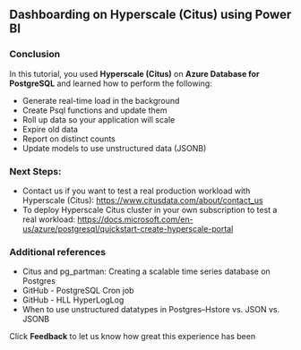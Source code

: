 ## **Dashboarding on Hyperscale (Citus) using Power BI**

### Conclusion

In this tutorial, you used **Hyperscale (Citus)** on **Azure Database for PostgreSQL** and learned how to perform the following:

* Generate real-time load in the background
* Create Psql functions and update them
* Roll up data so your application will scale
* Expire old data
* Report on distinct counts
* Update models to use unstructured data (JSONB)

### Next Steps:

* Contact us if you want to test a real production workload with Hyperscale (Citus): https://www.citusdata.com/about/contact_us
* To deploy Hyperscale Citus cluster in your own subscription to test a real workload: https://docs.microsoft.com/en-us/azure/postgresql/quickstart-create-hyperscale-portal

### Additional references
* Citus and pg_partman: Creating a scalable time series database on Postgres
* GitHub - PostgreSQL Cron job
* GitHub - HLL HyperLogLog
* When to use unstructured datatypes in Postgres–Hstore vs. JSON vs. JSONB

Click **Feedback** to let us know how great this experience has been
